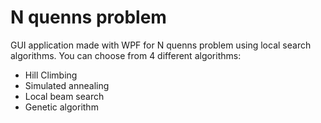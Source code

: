 # N quenns problem
GUI application made with WPF for N quenns problem using local search algorithms.
You can choose from 4 different algorithms:
  - Hill Climbing
  - Simulated annealing
  - Local beam search
  - Genetic algorithm

